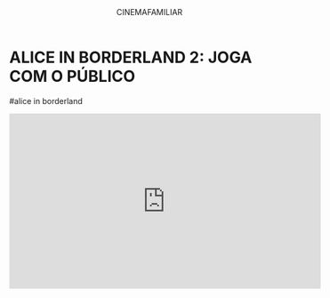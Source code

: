 <header>CINEMAFAMILIAR</header>


<h1>ALICE IN BORDERLAND 2: JOGA COM O PÚBLICO</h1>
<p>#alice in borderland</p>


<iframe width="560" height="315" src="https://www.youtube.com/embed/GY9WKtOFsAo?si=Ft5W19TSfxwsuJxN" title="YouTube video player" frameborder="0" allow="accelerometer; autoplay; clipboard-write; encrypted-media; gyroscope; picture-in-picture; web-share" referrerpolicy="strict-origin-when-cross-origin" allowfullscreen></iframe>
